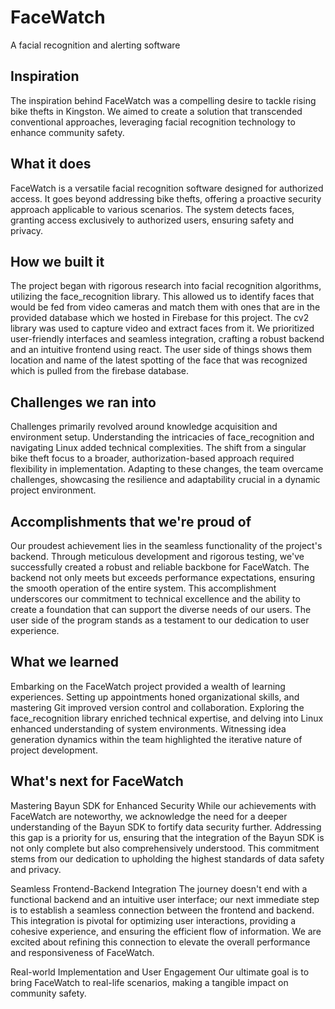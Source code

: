 # FaceWatch
A facial recognition and alerting software


## Inspiration
The inspiration behind FaceWatch was a compelling desire to tackle rising bike thefts in Kingston. We aimed to create a solution that transcended conventional approaches, leveraging facial recognition technology to enhance community safety.

## What it does
FaceWatch is a versatile facial recognition software designed for authorized access. It goes beyond addressing bike thefts, offering a proactive security approach applicable to various scenarios. The system detects faces, granting access exclusively to authorized users, ensuring safety and privacy.

## How we built it
The project began with rigorous research into facial recognition algorithms, utilizing the face_recognition library.  This allowed us to identify faces that would be fed from video cameras and match them with ones that are in the provided database which we hosted in Firebase for this project. The cv2 library was used to capture video and extract faces from it. We prioritized user-friendly interfaces and seamless integration, crafting a robust backend and an intuitive frontend using react. The user side of things shows them location and name of the latest spotting of the face that was recognized which is pulled from the firebase database.

## Challenges we ran into
Challenges primarily revolved around knowledge acquisition and environment setup. Understanding the intricacies of face_recognition and navigating Linux added technical complexities. The shift from a singular bike theft focus to a broader, authorization-based approach required flexibility in implementation. Adapting to these changes, the team overcame challenges, showcasing the resilience and adaptability crucial in a dynamic project environment.

## Accomplishments that we're proud of
Our proudest achievement lies in the seamless functionality of the project's backend. Through meticulous development and rigorous testing, we've successfully created a robust and reliable backbone for FaceWatch. The backend not only meets but exceeds performance expectations, ensuring the smooth operation of the entire system. This accomplishment underscores our commitment to technical excellence and the ability to create a foundation that can support the diverse needs of our users. The user side of the program stands as a testament to our dedication to user experience.

## What we learned
Embarking on the FaceWatch project provided a wealth of learning experiences. Setting up appointments honed organizational skills, and mastering Git improved version control and collaboration. Exploring the face_recognition library enriched technical expertise, and delving into Linux enhanced understanding of system environments. Witnessing idea generation dynamics within the team highlighted the iterative nature of project development.

## What's next for FaceWatch
Mastering Bayun SDK for Enhanced Security
While our achievements with FaceWatch are noteworthy, we acknowledge the need for a deeper understanding of the Bayun SDK to fortify data security further. Addressing this gap is a priority for us, ensuring that the integration of the Bayun SDK is not only complete but also comprehensively understood. This commitment stems from our dedication to upholding the highest standards of data safety and privacy.

Seamless Frontend-Backend Integration
The journey doesn't end with a functional backend and an intuitive user interface; our next immediate step is to establish a seamless connection between the frontend and backend. This integration is pivotal for optimizing user interactions, providing a cohesive experience, and ensuring the efficient flow of information. We are excited about refining this connection to elevate the overall performance and responsiveness of FaceWatch.

Real-world Implementation and User Engagement
Our ultimate goal is to bring FaceWatch to real-life scenarios, making a tangible impact on community safety. 
